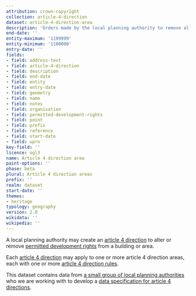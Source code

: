 ```yaml
---
attribution: crown-copyright
collection: article-4-direction
dataset: article-4-direction-area
description: 'Orders made by the local planning authority to remove all or some of the permitted development rights on a site in order to protect it'
end-date: ''
entity-maximum: '1199999'
entity-minimum: '1100000'
entry-date: ''
fields:
- field: address-text
- field: article-4-direction
- field: description
- field: end-date
- field: entity
- field: entry-date
- field: geometry
- field: name
- field: notes
- field: organisation
- field: permitted-development-rights
- field: point
- field: prefix
- field: reference
- field: start-date
- field: uprn
key-field: ''
licence: ogl3
name: Article 4 direction area
paint-options: ''
phase: beta
plural: Article 4 direction areas
prefix: ''
realm: dataset
start-date: ''
themes:
- heritage
typology: geography
version: 2.0
wikidata: ''
wikipedia: ''
---
```


A local planning authority may create an [article 4 direction](https://www.gov.uk/guidance/when-is-permission-required#article-4-direction) to alter or remove [permitted development rights](https://www.gov.uk/government/publications/permitted-development-rights-for-householders-technical-guidance) from a building or area.

Each [article 4 direction](/dataset/article-4-direction) may apply to one or more article 4 direction areas, each with one or more [article 4 direction rules](/dataset/article-4-direction-rule).

This dataset contains data from [a small group of local planning authorities](/about/) who we are working with to develop a [data specification for article 4 directions](https://www.digital-land.info/guidance/specifications/article-4-direction).
